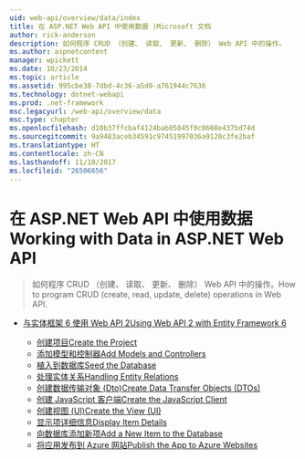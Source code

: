 ```yaml
---
uid: web-api/overview/data/index
title: 在 ASP.NET Web API 中使用数据 |Microsoft 文档
author: rick-anderson
description: 如何程序 CRUD （创建、 读取、 更新、 删除） Web API 中的操作。
ms.author: aspnetcontent
manager: wpickett
ms.date: 10/23/2014
ms.topic: article
ms.assetid: 995cbe38-7dbd-4c36-a5d0-a761944c7636
ms.technology: dotnet-webapi
ms.prod: .net-framework
msc.legacyurl: /web-api/overview/data
msc.type: chapter
ms.openlocfilehash: d10b37ffcbaf4124bab05045f0c0608e437bd74d
ms.sourcegitcommit: 9a9483aceb34591c97451997036a9120c3fe2baf
ms.translationtype: HT
ms.contentlocale: zh-CN
ms.lasthandoff: 11/10/2017
ms.locfileid: "26506656"
---
```

<a name="working-with-data-in-aspnet-web-api"></a><span data-ttu-id="d675f-103">在 ASP.NET Web API 中使用数据</span><span class="sxs-lookup"><span data-stu-id="d675f-103">Working with Data in ASP.NET Web API</span></span>
====================
> <span data-ttu-id="d675f-104">如何程序 CRUD （创建、 读取、 更新、 删除） Web API 中的操作。</span><span class="sxs-lookup"><span data-stu-id="d675f-104">How to program CRUD (create, read, update, delete) operations in Web API.</span></span>


- [<span data-ttu-id="d675f-105">与实体框架 6 使用 Web API 2</span><span class="sxs-lookup"><span data-stu-id="d675f-105">Using Web API 2 with Entity Framework 6</span></span>](using-web-api-with-entity-framework/index.md)

    - [<span data-ttu-id="d675f-106">创建项目</span><span class="sxs-lookup"><span data-stu-id="d675f-106">Create the Project</span></span>](using-web-api-with-entity-framework/part-1.md)
    - [<span data-ttu-id="d675f-107">添加模型和控制器</span><span class="sxs-lookup"><span data-stu-id="d675f-107">Add Models and Controllers</span></span>](using-web-api-with-entity-framework/part-2.md)
    - [<span data-ttu-id="d675f-108">植入到数据库</span><span class="sxs-lookup"><span data-stu-id="d675f-108">Seed the Database</span></span>](using-web-api-with-entity-framework/part-3.md)
    - [<span data-ttu-id="d675f-109">处理实体关系</span><span class="sxs-lookup"><span data-stu-id="d675f-109">Handling Entity Relations</span></span>](using-web-api-with-entity-framework/part-4.md)
    - [<span data-ttu-id="d675f-110">创建数据传输对象 (Dto)</span><span class="sxs-lookup"><span data-stu-id="d675f-110">Create Data Transfer Objects (DTOs)</span></span>](using-web-api-with-entity-framework/part-5.md)
    - [<span data-ttu-id="d675f-111">创建 JavaScript 客户端</span><span class="sxs-lookup"><span data-stu-id="d675f-111">Create the JavaScript Client</span></span>](using-web-api-with-entity-framework/part-6.md)
    - [<span data-ttu-id="d675f-112">创建视图 (UI)</span><span class="sxs-lookup"><span data-stu-id="d675f-112">Create the View (UI)</span></span>](using-web-api-with-entity-framework/part-7.md)
    - [<span data-ttu-id="d675f-113">显示项详细信息</span><span class="sxs-lookup"><span data-stu-id="d675f-113">Display Item Details</span></span>](using-web-api-with-entity-framework/part-8.md)
    - [<span data-ttu-id="d675f-114">向数据库添加新项</span><span class="sxs-lookup"><span data-stu-id="d675f-114">Add a New Item to the Database</span></span>](using-web-api-with-entity-framework/part-9.md)
    - [<span data-ttu-id="d675f-115">将应用发布到 Azure 网站</span><span class="sxs-lookup"><span data-stu-id="d675f-115">Publish the App to Azure Websites</span></span>](using-web-api-with-entity-framework/part-10.md)

